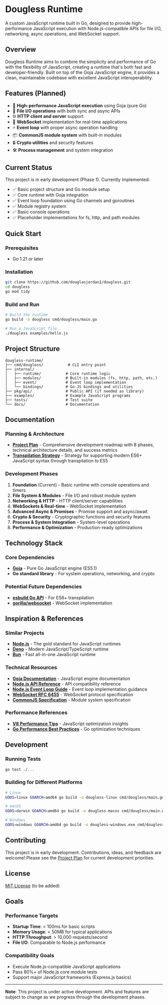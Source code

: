 # Dougless Runtime

A custom JavaScript runtime built in Go, designed to provide high-performance JavaScript execution with Node.js-compatible APIs for file I/O, networking, async operations, and WebSocket support.

## Overview

Dougless Runtime aims to combine the simplicity and performance of Go with the flexibility of JavaScript, creating a runtime that's both fast and developer-friendly. Built on top of the Goja JavaScript engine, it provides a clean, maintainable codebase with excellent JavaScript interoperability.

## Features (Planned)

- 🚀 **High-performance JavaScript execution** using Goja (pure Go)
- 📁 **File I/O operations** with both sync and async APIs
- 🌐 **HTTP client and server** support
- 🔌 **WebSocket** implementation for real-time applications
- ⚡ **Event loop** with proper async operation handling
- 📦 **CommonJS module system** with built-in modules
- 🔒 **Crypto utilities** and security features
- 🛠️ **Process management** and system integration

## Current Status

This project is in early development (Phase 1). Currently implemented:
- ✅ Basic project structure and Go module setup
- ✅ Core runtime with Goja integration
- ✅ Event loop foundation using Go channels and goroutines
- ✅ Module registry system
- ✅ Basic console operations
- ✅ Placeholder implementations for fs, http, and path modules

## Quick Start

### Prerequisites
- Go 1.21 or later

### Installation
```bash
git clone https://github.com/douglasjordan2/dougless.git
cd dougless
go mod tidy
```

### Build and Run
```bash
# Build the runtime
go build -o dougless cmd/dougless/main.go

# Run a JavaScript file
./dougless examples/hello.js
```

## Project Structure

```
dougless-runtime/
├── cmd/dougless/           # CLI entry point
├── internal/
│   ├── runtime/           # Core runtime logic
│   ├── modules/           # Built-in modules (fs, http, path, etc.)
│   ├── event/             # Event loop implementation
│   └── bindings/          # Go-JS bindings and utilities
├── pkg/api/               # Public API (if needed as library)
├── examples/              # Example JavaScript programs
├── tests/                 # Test suite
└── docs/                  # Documentation
```

## Documentation

### Planning & Architecture
- **[Project Plan](docs/project_plan.md)** - Comprehensive development roadmap with 8 phases, technical architecture details, and success metrics
- **[Transpilation Strategy](docs/transpilation_strategy.md)** - Strategy for supporting modern ES6+ JavaScript syntax through transpilation to ES5

### Development Phases
1. **Foundation** (Current) - Basic runtime with console operations and timers
2. **File System & Modules** - File I/O and robust module system
3. **Networking & HTTP** - HTTP client/server capabilities
4. **WebSockets & Real-time** - WebSocket implementation
5. **Advanced Async & Promises** - Promise support and async/await
6. **Crypto & Security** - Cryptographic functions and security features
7. **Process & System Integration** - System-level operations
8. **Performance & Optimization** - Production-ready optimizations

## Technology Stack

### Core Dependencies
- **[Goja](https://github.com/dop251/goja)** - Pure Go JavaScript engine (ES5.1)
- **Go standard library** - For system operations, networking, and crypto

### Potential Future Dependencies
- **[esbuild Go API](https://pkg.go.dev/github.com/evanw/esbuild/pkg/api)** - For ES6+ transpilation
- **[gorilla/websocket](https://github.com/gorilla/websocket)** - WebSocket implementation

## Inspiration & References

### Similar Projects
- **[Node.js](https://nodejs.org/)** - The gold standard for JavaScript runtimes
- **[Deno](https://deno.land/)** - Modern JavaScript/TypeScript runtime
- **[Bun](https://bun.sh/)** - Fast all-in-one JavaScript runtime

### Technical Resources
- **[Goja Documentation](https://github.com/dop251/goja)** - JavaScript engine documentation
- **[Node.js API Reference](https://nodejs.org/api/)** - API compatibility reference
- **[Node.js Event Loop Guide](https://nodejs.org/en/docs/guides/event-loop-timers-and-nexttick/)** - Event loop implementation guidance
- **[WebSocket RFC 6455](https://tools.ietf.org/html/rfc6455)** - WebSocket protocol specification
- **[CommonJS Specification](http://wiki.commonjs.org/wiki/Modules/1.1)** - Module system specification

### Performance References
- **[V8 Performance Tips](https://v8.dev/docs/turbofan)** - JavaScript optimization insights
- **[Go Performance Best Practices](https://github.com/dgryski/go-perfbook)** - Go optimization techniques

## Development

### Running Tests
```bash
go test ./...
```

### Building for Different Platforms
```bash
# Linux
GOOS=linux GOARCH=amd64 go build -o dougless-linux cmd/dougless/main.go

# macOS
GOOS=darwin GOARCH=amd64 go build -o dougless-macos cmd/dougless/main.go

# Windows
GOOS=windows GOARCH=amd64 go build -o dougless-windows.exe cmd/dougless/main.go
```

## Contributing

This project is in early development. Contributions, ideas, and feedback are welcome! Please see the [Project Plan](docs/project_plan.md) for current development priorities.

## License

[MIT License](LICENSE) (to be added)

## Goals

### Performance Targets
- **Startup Time**: < 100ms for basic scripts
- **Memory Usage**: < 50MB for typical applications  
- **HTTP Throughput**: > 10,000 requests/second
- **File I/O**: Comparable to Node.js performance

### Compatibility Goals
- Execute Node.js-compatible JavaScript applications
- Pass 80%+ of Node.js core module tests
- Support major JavaScript frameworks (Express.js basics)

---

**Note**: This project is under active development. APIs and features are subject to change as we progress through the development phases.
